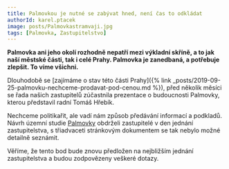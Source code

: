 ```yaml
---
title: Palmovkou je nutné se zabývat hned, není čas to odkládat
authorId: karel.ptacek
image: posts/Palmovkastramvaji.jpg
tags: [Palmovka, Zastupitelstvo]
---
```


**Palmovka ani jeho okolí rozhodně nepatří mezi výkladní skříně, a to jak naší městské části, tak i celé Prahy. Palmovka je zanedbaná, a potřebuje zlepšit. To víme všichni.**

Dlouhodobě se [zajímáme o stav této části Prahy]({% link _posts/2019-09-25-palmovku-nechceme-prodavat-pod-cenou.md %}), před několik měsíci se řada našich zastupitelů zúčastnila prezentace o budoucnosti Palmovky, kterou představil radní Tomáš Hřebík.

Nechceme politikařit, ale vadí nám způsob předávání informací a podkladů. Návrh územní studie [Palmovky](https://www.palmovkated.cz/) obdrželi zastupitelé v den jednání zastupitelstva, s třiadvaceti stránkovým dokumentem se tak nebylo možné detailně seznámit.

Věříme, že tento bod bude znovu předložen na nejbližším jednání zastupitelstva a budou zodpovězeny veškeré dotazy.
